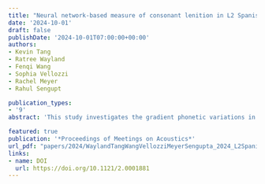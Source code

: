 ```yaml
---
title: "Neural network-based measure of consonant lenition in L2 Spanish"
date: '2024-10-01'
draft: false
publishDate: '2024-10-01T07:00:00+00:00'
authors:
- Kevin Tang
- Ratree Wayland
- Fenqi Wang
- Sophia Vellozzi
- Rachel Meyer
- Rahul Sengupt

publication_types:
- '9'
abstract: 'This study investigates the gradient phonetic variations in the lenition of Spanish voiced and voiceless stops among second language (L2) learners with different levels of proficiency (beginning, intermediate, and advanced). The degree of lenition is measured using posterior probabilities of the continuant and sonorant phonological features, estimated by the deep learning model Phonet. The findings reveal that the degree of lenition, as indicated by the sonorant posterior probability, increases with proficiency. However, no significant effects of proficiency were observed for the continuant posterior probability. Similar to native speakers of Spanish, L2 learners exhibit effects of stress, voicing, and place of articulation on lenition. These results suggest that all learners exhibit lenition of stops as a fricative, but more advanced learners also exhibit lenition as a sonorant. Additionally, lenition in L2 is found to be gradient and influenced by linguistic factors. Moreover, the posterior probabilities of the continuant and sonorant phonological features, estimated by the Phonet model, serve as reliable measures of lenition. Overall, this study reveals the role of proficiency and linguistic factors in shaping the degree of lenition and highlights the effectiveness of the posterior probabilities obtained from the Phonet model in quantifying lenition.'

featured: true
publication: '*Proceedings of Meetings on Acoustics*'
url_pdf: "papers/2024/WaylandTangWangVellozziMeyerSengupta_2024_L2Spanish_POMA.pdf"
links:
- name: DOI
  url: https://doi.org/10.1121/2.0001881
---
```

